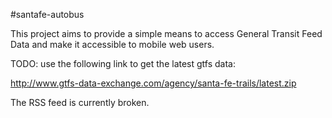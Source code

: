 #santafe-autobus

This project aims to provide a simple means to access General Transit Feed Data and make it accessible to mobile web users.

TODO:  use the following link to get the latest gtfs data:

http://www.gtfs-data-exchange.com/agency/santa-fe-trails/latest.zip

The RSS feed is currently broken.
